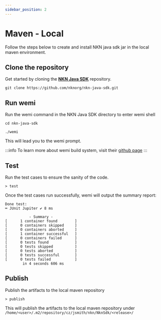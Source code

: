 ```yaml
---
sidebar_position: 2
---
```


# Maven - Local

Follow the steps below to create and install NKN java sdk jar in the local maven environment.

## Clone the repository

Get started by cloning the **[NKN Java SDK](https://github.com/nknorg/nkn-java-sdk)** repository.

```shell
git clone https://github.com/nknorg/nkn-java-sdk.git
```

## Run wemi

Run the wemi command in the NKN Java SDK directory to enter wemi shell


```shell
cd nkn-java-sdk

./wemi
```

This will lead you to the wemi prompt.

:::info
To learn more about wemi build system, visit their [github page](https://github.com/Darkyenus/wemi)
:::

## Test 

Run the test cases to ensure the sanity of the code.

```shell
> test
```

Once the test cases run successfully, wemi will output the summary report:

```shell
Done test: 
═ JUnit Jupiter ✔ 8 ms

           - Summary -           
[      1 container found        ]
[      0 containers skipped     ]
[      0 containers aborted     ]
[      1 container successful   ]
[      0 containers failed      ]
[      0 tests found            ]
[      0 tests skipped          ]
[      0 tests aborted          ]
[      0 tests successful       ]
[      0 tests failed           ]
        in 4 seconds 606 ms
```

## Publish

Publish the artifacts to the local maven repository

```shell
> publish
```

This will publish the artifacts to the local maven repository under ```/home/<user>/.m2/repository/cz/jsmith/nkn/NknSdk/<release>/```

